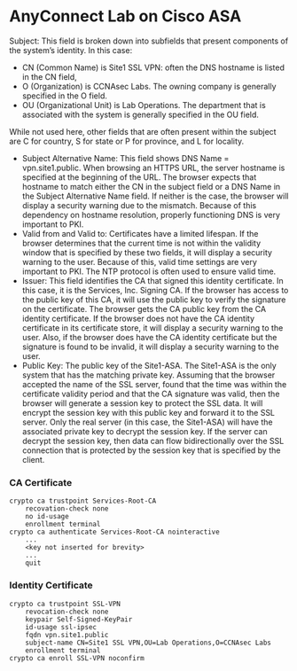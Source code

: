# AnyConnect Lab on Cisco ASA

Subject: This field is broken down into subfields that present components of the system’s identity. In this case:

* CN (Common Name) is Site1 SSL VPN: often the DNS hostname is listed in the CN field,
* O (Organization) is CCNAsec Labs. The owning company is generally specified in the O field.
* OU (Organizational Unit) is Lab Operations. The department that is associated with the system is generally specified in the OU field.

 While not used here, other fields that are often present within the subject are C for country, S for state or P for province, and L for locality.

* Subject Alternative Name: This field shows DNS Name = vpn.site1.public. When browsing an HTTPS URL, the server hostname is specified at the beginning of the URL. The browser expects that hostname to match either the CN in the subject field or a DNS Name in the Subject Alternative Name field. If neither is the case, the browser will display a security warning due to the mismatch. Because of this dependency on hostname resolution, properly functioning DNS is very important to PKI.
* Valid from and Valid to: Certificates have a limited lifespan. If the browser determines that the current time is not within the validity window that is specified by these two fields, it will display a security warning to the user. Because of this, valid time settings are very important to PKI. The NTP protocol is often used to ensure valid time.
* Issuer: This field identifies the CA that signed this identity certificate. In this case, it is the Services, Inc. Signing CA. If the browser has access to the public key of this CA, it will use the public key to verify the signature on the certificate. The browser gets the CA public key from the CA identity certificate. If the browser does not have the CA identity certificate in its certificate store, it will display a security warning to the user. Also, if the browser does have the CA identity certificate but the signature is found to be invalid, it will display a security warning to the user.
* Public Key: The public key of the Site1-ASA. The Site1-ASA is the only system that has the matching private key. Assuming that the browser accepted the name of the SSL server, found that the time was within the certificate validity period and that the CA signature was valid, then the browser will generate a session key to protect the SSL data. It will encrypt the session key with this public key and forward it to the SSL server. Only the real server (in this case, the Site1-ASA) will have the associated private key to decrypt the session key. If the server can decrypt the session key, then data can flow bidirectionally over the SSL connection that is protected by the session key that is specified by the client.

### CA Certificate

```
crypto ca trustpoint Services-Root-CA
    recovation-check none
    no id-usage
    enrollment terminal
crypto ca authenticate Services-Root-CA nointeractive
    ...
    <key not inserted for brevity>
    ...
    quit
```

### Identity Certificate

```
crypto ca trustpoint SSL-VPN
    revocation-check none
    keypair Self-Signed-KeyPair
    id-usage ssl-ipsec
    fqdn vpn.site1.public
    subject-name CN=Site1 SSL VPN,OU=Lab Operations,O=CCNAsec Labs
    enrollment terminal
crypto ca enroll SSL-VPN noconfirm
```
